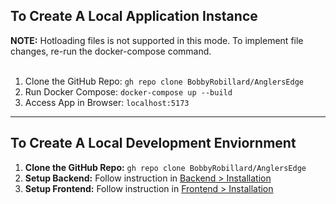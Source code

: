 ## To Create A Local Application Instance
<b>NOTE:</b> Hotloading files is not supported in this mode. To implement file changes, re-run the docker-compose command.  
<br>
1. Clone the GitHub Repo: `gh repo clone BobbyRobillard/AnglersEdge`  
2. Run Docker Compose: `docker-compose up --build`  
3. Access App in Browser: `localhost:5173`  

---

## To Create A Local Development Enviornment
1. <b>Clone the GitHub Repo:</b> `gh repo clone BobbyRobillard/AnglersEdge`  
2. <b>Setup Backend:</b> Follow instruction in [Backend > Installation](http://localhost:8001/backend/installation/)
3. <b>Setup Frontend:</b> Follow instruction in [Frontend > Installation](http://localhost:8001/frontend/installation/)